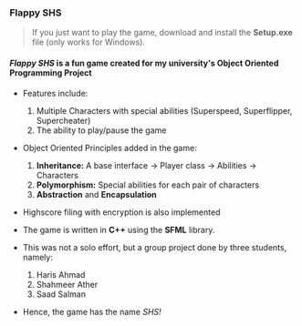 ### Flappy SHS

> If you just want to play the game, download and install the **Setup.exe** file (only works for Windows).

#### *Flappy SHS* is a fun game created for my university's Object Oriented Programming Project
- Features include:
	1. Multiple Characters with special abilities (Superspeed, Superflipper, Supercheater)
	2. The ability to play/pause the game
- Object Oriented Principles added in the game:
	1. **Inheritance:** A base interface -> Player class -> Abilities -> Characters
	2. **Polymorphism:** Special abilities for each pair of characters
	3. **Abstraction** and **Encapsulation**
- Highscore filing with encryption is also implemented
- The game is written in **C++** using the **SFML** library.

- This was not a solo effort, but a group project done by three students, namely:
	1. Haris Ahmad
	2. Shahmeer Ather
	3. Saad Salman
- Hence, the game has the name *SHS!*
